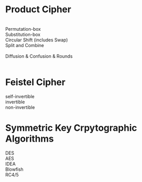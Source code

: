 # Product Cipher <br>
 <br>
Permutation-box <br>
Substitution-box <br>
Circular Shift (includes Swap) <br>
Split and Combine <br>
 <br>
Diffusion & Confusion & Rounds <br>
 <br>
 
# Feistel Cipher
self-invertible <br>
invertible <br>
non-invertible <br>

# Symmetric Key Crpytographic Algorithms <br>
DES <br>
AES <br>
IDEA <br>
Blowfish <br>
RC4/5 <br>
